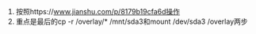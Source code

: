1. 按照https://www.jianshu.com/p/8179b19cfa6d操作
2. 重点是最后的cp -r /overlay/* /mnt/sda3和mount /dev/sda3 /overlay两步
